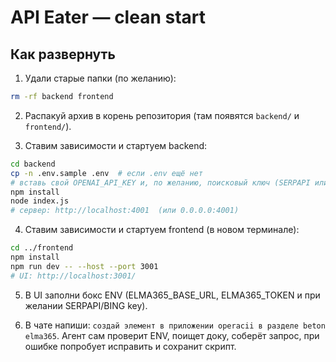 # API Eater — clean start

## Как развернуть

1) Удали старые папки (по желанию):
```bash
rm -rf backend frontend
```

2) Распакуй архив в корень репозитория (там появятся `backend/` и `frontend/`).

3) Ставим зависимости и стартуем backend:
```bash
cd backend
cp -n .env.sample .env  # если .env ещё нет
# вставь свой OPENAI_API_KEY и, по желанию, поисковый ключ (SERPAPI или BING)
npm install
node index.js
# сервер: http://localhost:4001  (или 0.0.0.0:4001)
```

4) Ставим зависимости и стартуем frontend (в новом терминале):
```bash
cd ../frontend
npm install
npm run dev -- --host --port 3001
# UI: http://localhost:3001/
```

5) В UI заполни бокс ENV (ELMA365_BASE_URL, ELMA365_TOKEN и при желании SERPAPI/BING key).

6) В чате напиши: `создай элемент в приложении operacii в разделе beton elma365`.
Агент сам проверит ENV, поищет доку, соберёт запрос, при ошибке попробует исправить и сохранит скрипт.
